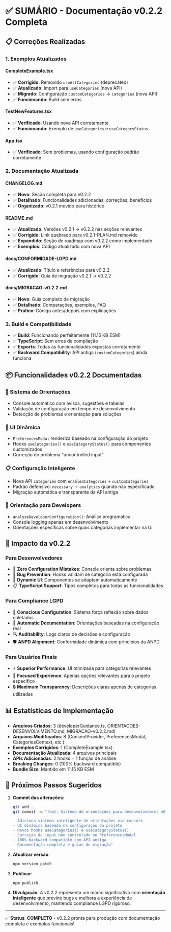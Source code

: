 # ✅ SUMÁRIO - Documentação v0.2.2 Completa

## 📋 **Correções Realizadas**

### **1. Exemplos Atualizados**

#### **CompleteExample.tsx**

- ✅ **Corrigido**: Removido `useAllCategories` (deprecated)
- ✅ **Atualizado**: Import para `useCategories` (nova API)
- ✅ **Migrado**: Configuração `customCategories` → `categories` (nova API)
- ✅ **Funcionando**: Build sem erros

#### **TestNewFeatures.tsx**

- ✅ **Verificado**: Usando nova API corretamente
- ✅ **Funcionando**: Exemplo de `useCategories` e `useCategoryStatus`

#### **App.tsx**

- ✅ **Verificado**: Sem problemas, usando configuração padrão corretamente

### **2. Documentação Atualizada**

#### **CHANGELOG.md**

- ✅ **Novo**: Seção completa para v0.2.2
- ✅ **Detalhado**: Funcionalidades adicionadas, correções, benefícios
- ✅ **Organizado**: v0.2.1 movido para histórico

#### **README.md**

- ✅ **Atualizado**: Versões v0.2.1 → v0.2.2 nas seções relevantes
- ✅ **Corrigido**: Link quebrado para v0.2.1-PLAN.md removido
- ✅ **Expandido**: Seção de roadmap com v0.2.2 como implementado
- ✅ **Exemplos**: Código atualizado com nova API

#### **docs/CONFORMIDADE-LGPD.md**

- ✅ **Atualizado**: Título e referências para v0.2.2
- ✅ **Corrigido**: Guia de migração v0.2.1 → v0.2.2

#### **docs/MIGRACAO-v0.2.2.md**

- ✅ **Novo**: Guia completo de migração
- ✅ **Detalhado**: Comparações, exemplos, FAQ
- ✅ **Prático**: Código antes/depois com explicações

### **3. Build e Compatibilidade**

- ✅ **Build**: Funcionando perfeitamente (11.15 KB ESM)
- ✅ **TypeScript**: Sem erros de compilação
- ✅ **Exports**: Todas as funcionalidades expostas corretamente
- ✅ **Backward Compatibility**: API antiga (`customCategories`) ainda funciona

## 📦 **Funcionalidades v0.2.2 Documentadas**

### **🚨 Sistema de Orientações**

- Console automático com avisos, sugestões e tabelas
- Validação de configuração em tempo de desenvolvimento
- Detecção de problemas e orientação para soluções

### **🎨 UI Dinâmica**

- `PreferencesModal` renderiza baseado na configuração do projeto
- Hooks `useCategories()` e `useCategoryStatus()` para componentes customizados
- Correção do problema "uncontrolled input"

### **📋 Configuração Inteligente**

- Nova API `categories` com `enabledCategories` + `customCategories`
- Padrão defensivo: `necessary + analytics` quando não especificado
- Migração automática e transparente da API antiga

### **🔧 Orientação para Developers**

- `analyzeDeveloperConfiguration()`: Análise programática
- Console logging apenas em desenvolvimento
- Orientações específicas sobre quais categorias implementar na UI

## 🎯 **Impacto da v0.2.2**

### **Para Desenvolvedores**

- 🚨 **Zero Configuration Mistakes**: Console orienta sobre problemas
- 🐛 **Bug Prevention**: Hooks validam se categoria está configurada
- 🔧 **Dynamic UI**: Componentes se adaptam automaticamente
- 📋 **TypeScript Support**: Tipos completos para todas as funcionalidades

### **Para Compliance LGPD**

- 🎯 **Conscious Configuration**: Sistema força reflexão sobre dados coletados
- 📝 **Automatic Documentation**: Orientações baseadas na configuração real
- 🔍 **Auditability**: Logs claros de decisões e configuração
- 🛡️ **ANPD Alignment**: Conformidade dinâmica com princípios da ANPD

### **Para Usuários Finais**

- ⚡ **Superior Performance**: UI otimizada para categorias relevantes
- 🎯 **Focused Experience**: Apenas opções relevantes para o projeto específico
- 🔒 **Maximum Transparency**: Descrições claras apenas de categorias utilizadas

## 📊 **Estatísticas de Implementação**

- **Arquivos Criados**: 3 (developerGuidance.ts, ORIENTACOES-DESENVOLVIMENTO.md, MIGRACAO-v0.2.2.md)
- **Arquivos Modificados**: 8 (ConsentProvider, PreferencesModal, CategoriesContext, etc.)
- **Exemplos Corrigidos**: 1 (CompleteExample.tsx)
- **Documentação Atualizada**: 4 arquivos principais
- **APIs Adicionadas**: 2 hooks + 1 função de análise
- **Breaking Changes**: 0 (100% backward compatible)
- **Bundle Size**: Mantido em 11.15 KB ESM

## 🚀 **Próximos Passos Sugeridos**

1. **Commit das alterações**:

   ```bash
   git add .
   git commit -m "feat: Sistema de orientações para desenvolvedores v0.2.2

   - Adiciona sistema inteligente de orientações via console
   - UI dinâmica baseada na configuração do projeto
   - Novos hooks useCategories() e useCategoryStatus()
   - Correção de input não controlado no PreferencesModal
   - 100% backward compatible com API antiga
   - Documentação completa e guias de migração"
   ```

2. **Atualizar versão**:

   ```bash
   npm version patch
   ```

3. **Publicar**:

   ```bash
   npm publish
   ```

4. **Divulgação**: A v0.2.2 representa um marco significativo com **orientação inteligente** que previne bugs e melhora a experiência de desenvolvimento, mantendo compliance LGPD rigoroso.

---

✅ **Status**: **COMPLETO** - v0.2.2 pronta para produção com documentação completa e exemplos funcionais!
